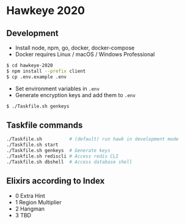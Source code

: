 # Hawkeye 2020

## Development

- Install node, npm, go, docker, docker-compose
- Docker requires Linux / macOS / Windows Professional

```sh
$ cd hawkeye-2020
$ npm install --prefix client
$ cp .env.example .env
```

- Set environment variables in `.env`
- Generate encryption keys and add them to `.env`

```sh
$ ./Taskfile.sh genkeys
```

## Taskfile commands

```sh
./Taskfile.sh          # (default) run hawk in development mode
./Taskfile.sh start
./Taskfile.sh genkeys  # Generate keys
./Taskfile.sh rediscli # Access redis CLI
./Taskfile.sh dbshell  # Access database shell
```


## Elixirs according to Index
- 0 Extra Hint
- 1 Region Multiplier
- 2 Hangman
- 3 TBD
